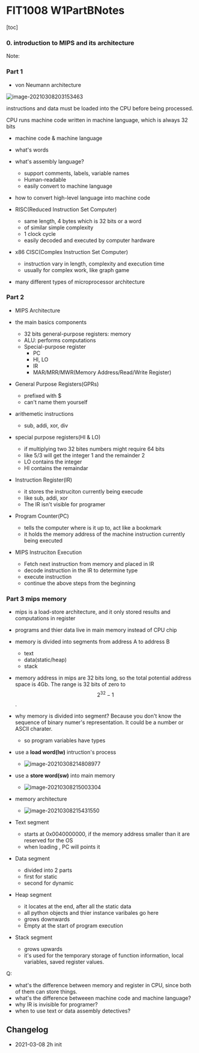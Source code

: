 # FIT1008 W1PartBNotes

[toc]



### 0. introduction to MIPS and its architecture

Note:

### Part 1

- von Neumann architecture

![image-20210308203153463](https://tva1.sinaimg.cn/large/008eGmZEgy1gocrvkxb0mj30ng0aojs8.jpg)

instructions and data must be loaded into the CPU before being processed.

CPU runs machine code written in machine language, which is always 32 bits

- machine code & machine language
- what's words
- what's assembly language?
  - support comments, labels, variable names
  - Human-readable
  - easily convert to machine language
- how to convert high-level language into machine code

- RISC(Reduced Instruction Set Computer)

  - same length, 4 bytes which is 32 bits or a word
  - of similar simple complexity
  - 1 clock cycle
  - easily decoded and executed by computer hardware

- x86 CISC(Complex Instruction Set Computer)

  - instruction vary in length, complexity and execution time
  - usually for complex work, like graph game

- many different types of microprocessor architecture

  

### Part 2

- MIPS Architecture
- the main basics components
  - 32 bits general-purpose registers: memory
  - ALU: performs computations
  - Special-purpose register
    - PC
    - HI, LO
    - IR
    - MAR/MRR/MWR(Memory Address/Read/Write Register)
- General Purpose Registers(GPRs)
  - prefixed with $
  - can't name them yourself

- arithemetic instructions

  - sub, addi, xor, div

- special purpose registers(HI & LO)

  - if multiplying two 32 bites numbers might require 64 bits 
  - like 5/3 will get the integer 1 and the remainder 2
  - LO contains the integer
  - HI contains the remaindar

- Instruction Register(IR)

  - it stores the instruciton currently being execude
  - like sub, addi, xor
  - The IR isn't visible for programer

- Program Counter(PC)

  - tells the computer where is it up to, act like a bookmark
  - it holds the memory address of the machine instruction currently being executed

- MIPS Instruciton Execution

  - Fetch next instruction from memory and placed in IR
  - decode instruction in the IR to determine type
  - execute instruction
  - continue the above steps from the beginning

  

### Part 3 mips memory

- mips is a load-store architecture, and it only stored results and computations in register
- programs and thier data live in main memory instead of CPU chip
- memory is divided into segments from address A to address B
  - text
  - data(static/heap)
  - stack
- memory address in mips are 32 bits long, so the total potential address space is 4Gb. The range is  32 bits  of  zero to $$2^{32}-1 $$. 
- why memory is divided into segment? Because you don't know the sequence of binary numer's representation. It could be a number or ASCII charater.
  - so program variables have types
- use a **load word(lw)** intruction's process
  - ![image-20210308214808977](https://tva1.sinaimg.cn/large/008eGmZEgy1gocu2xkgqij31b40nsjvv.jpg)

- use a **store word(sw)** into main memory
  - ![image-20210308215003304](https://tva1.sinaimg.cn/large/008eGmZEgy1gocu4wn7asj31c40lo782.jpg)

- memory architecture
  - ![image-20210308215431550](https://tva1.sinaimg.cn/large/008eGmZEgy1gocu9ksm5qj31bm0k8q7g.jpg)
- Text segment
  - starts at 0x0040000000, if the memory address smaller than it are reserved for the OS
  - when loading , PC will points it 
- Data segment
  - divided into 2 parts
  - first for static 
  - second for dynamic
- Heap segment
  - it locates at the end, after all the static data
  - all python objects and thier instance varibales go here
  - grows downwards
  - Empty at the start of program execution
- Stack segment
  - grows upwards
  - it's used for the temporary storage of function information, local variables, saved register values.





Q:

- what's the difference between memory and register in CPU, since both of them can store things. 
- what's the difference betweeen machine code and machine language?
- why IR is invisible for programer? 
- when to use text or data assembly detectives?



## Changelog

- 2021-03-08 2h init